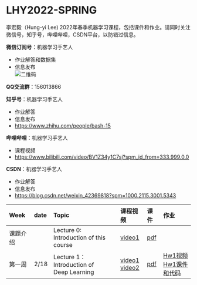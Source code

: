 # LHY2022-SPRING
李宏毅（Hung-yi Lee) 2022年春季机器学习课程，包括课件和作业。请同时关注微信号，知乎号，哔哩哔哩，CSDN平台，以防错过信息。

**微信订阅号**：机器学习手艺人  
 * 作业解答和数据集
 * 信息发布  
![二维码](https://user-images.githubusercontent.com/13679904/153817467-434bc321-e6c2-471a-9a99-29e728fd5740.jpg)

**QQ交流群**：156013866

**知乎号**：机器学习手艺人  
 * 作业解答
 * 信息发布
 * https://www.zhihu.com/people/bash-15

**哔哩哔哩**：机器学习手艺人  
 * 课程视频
 * https://www.bilibili.com/video/BV1Z34y1C7sj?spm_id_from=333.999.0.0

**CSDN**：机器学习手艺人  
 * 作业解答
 * 信息发布
 * https://blog.csdn.net/weixin_42369818?spm=1000.2115.3001.5343


|Week|date|Topic|课程视频|课件|作业|
|:--|:--|:--|:--|:--|:--|
|课题介绍| |Lecture 0: Introduction of this course | [video1](https://www.bilibili.com/video/BV1Z34y1C7sj?p=1)|[pdf](Lecture0)|
|第一周|2/18|Lecture 1：Introduction of <br> Deep Learning |[video1](https://www.bilibili.com/video/BV1Z34y1C7sj?p=2) <br> [video2](https://www.bilibili.com/video/BV1Z34y1C7sj?p=3)|[pdf](Lecture1)|[Hw1视频](https://www.bilibili.com/video/BV1Z34y1C7sj?p=4) <br> [Hw1课件和代码](Hw1)|

